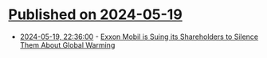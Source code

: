 # [Published on 2024-05-19](index.md)

* [2024-05-19, 22:36:00](https://soylentnews.org/article.pl?sid=24/05/17/139259&from=rss) - [Exxon Mobil is Suing its Shareholders to Silence Them About Global Warming](https://soylentnews.org/article.pl?sid=24/05/17/139259&from=rss)
